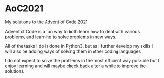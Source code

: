 # AoC2021
My solutions to the Advent of Code 2021

Advent of Code is a fun way to both learn how to deal with various problems, and learning to solve problems in new ways.

All of the tasks I do is done in Python3, but as i further develop my skills I will also be adding ways of solving them in other coding languages.

I do not expect to solve the problems in the most efficient way possible but I enjoy learning and will maybe check back after a while to improve the solutions.

